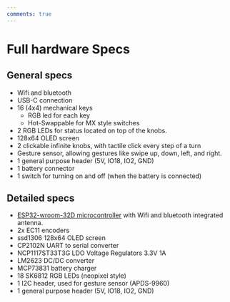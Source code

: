 ```yaml
---
comments: true
---
```


# Full hardware Specs

## General specs

- Wifi and bluetooth
- USB-C connection
- 16 (4x4) mechanical keys
  - RGB led for each key
  - Hot-Swappable for MX style switches
- 2 RGB LEDs for status located on top of the knobs.
- 128x64 OLED screen
- 2 clickable infinite knobs, with tactile click every step of a turn
- Gesture sensor, allowing gestures like swipe up, down, left, and right.
- 1 general purpose header (5V, IO18, IO2, GND)
- 1 battery connector
- 1 switch for turning on and off (when the battery is connected)

## Detailed specs

- [ESP32-wroom-32D microcontroller](https://www.espressif.com/en/products/modules) with Wifi and bluetooth integrated antenna.
- 2x EC11 encoders
- ssd1306 128x64 OLED screen
- CP2102N UART to serial converter
- NCP1117ST33T3G LDO Voltage Regulators 3.3V 1A
- LM2623 DC/DC converter
- MCP73831 battery charger
- 18 SK6812 RGB LEDs (neopixel style)
- 1 I2C header, used for gesture sensor (APDS-9960)
- 1 general purpose header (5V, IO18, IO2, GND)